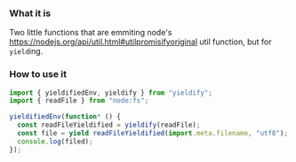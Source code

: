 ### What it is

Two little functions that are emmiting node's https://nodejs.org/api/util.html#utilpromisifyoriginal util function, but for `yield`ing.

### How to use it

```javascript
import { yieldifiedEnv, yieldify } from "yieldify";
import { readFile } from "node:fs";

yieldifiedEnv(function* () {
  const readFileYieldified = yieldify(readFile);
  const file = yield readFileYieldified(import.meta.filename, "utf8");
  console.log(filed);
});
```
